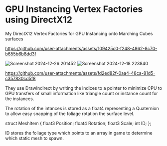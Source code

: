 # GPU Instancing Vertex Factories using DirectX12
My DirectX12 Vertex Factories for GPU Instancing onto Marching Cubes surfaces

https://github.com/user-attachments/assets/109425c0-f248-4862-8c70-b655b6b8dd3f

![Screenshot 2024-12-26 201452](https://github.com/user-attachments/assets/d6de7ef4-159e-42de-9acd-7671ec1b33ab)
![Screenshot 2024-12-18 223840](https://github.com/user-attachments/assets/6dd79bb9-f72c-42f4-bdc2-90d7a9281bbe)

https://github.com/user-attachments/assets/fd2ed82f-0aa4-48ca-81d5-c357830cd5f8

They use DrawIndirect by writing the indices to a pointer to minimize CPU to GPU transfers of small information like triangle count or instance count for the instances.

The rotation of the intances is stored as a float4 representing a Quaternion to allow easy snapping of the foliage rotation the surface level.

struct MeshItem
{
	float3 Position;
	float4 Rotation;
	float3 Scale;
	int ID;
};

ID stores the foliage type which points to an array in game to determine which static mesh to spawn.

